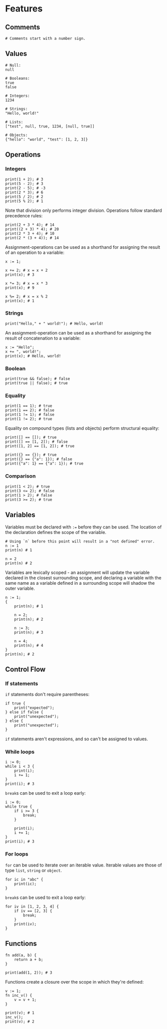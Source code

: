 Features
========

Comments
------

```
# Comments start with a number sign.
```

Values
------

```
# Null:
null

# Booleans:
true
false

# Integers:
1234

# Strings:
"Hello, world!"

# Lists:
["test", null, true, 1234, [null, true]]

# Objects:
{"hello": "world", "test": [1, 2, 3]}
```

Operations
----------

### Integers

```
print(1 + 2); # 3
print(5 - 2); # 3
print(2 - 5); # -3
print(2 * 3); # 6
print(5 / 2); # 2
print(5 % 2); # 1
```

Note that division only performs integer division. Operations follow standard
precedence rules:

```
print(2 + 3 * 4); # 14
print((2 + 3) * 4); # 20
print(2 * 3 + 4); # 10
print(2 * (3 + 4)); # 14
```

Assignment-operations can be used as a shorthand for assigning the result of an
operation to a variable:

```
x := 1;

x += 2; # x = x + 2
print(x); # 3

x *= 3; # x = x * 3
print(x); # 9

x %= 2; # x = x % 2
print(x); # 1
```

### Strings

```
print("Hello," + " world!"); # Hello, world!
```

An assignment-operation can be used as a shorthand for assigning the result of
concatenation to a variable:

```
x := "Hello";
x += ", world!";
print(x); # Hello, world!
```

### Boolean

```
print(true && false); # false
print(true || false); # true
```

### Equality

```
print(1 == 1); # true
print(1 == 2); # false
print(1 != 1); # false
print(1 != 2); # true
```

Equality on compound types (lists and objects) perform structural equality:

```
print([] == []); # true
print([] == [1, 2]); # false
print([1, 2] == [1, 2]); # true

print({} == {}); # true
print({} == {"a": 1}); # false
print({"a": 1} == {"a": 1}); # true
```

### Comparison

```
print(1 < 2); # true
print(3 <= 2); # false
print(1 > 2); # false
print(3 >= 2); # true
```

Variables
---------

Variables must be declared with `:=` before they can be used. The location of
the declaration defines the scope of the variable.

```
# Using `n` before this point will result in a "not defined" error.
n := 1
print(n) # 1

n = 2
print(n) # 2
```

Variables are lexically scoped - an assignment will update the variable declared
in the closest surrounding scope, and declaring a variable with the same name as
a variable defined in a surrounding scope will shadow the outer variable.

```
n := 1;
{
    print(n); # 1

    n = 2;
    print(n); # 2

    n := 3;
    print(n); # 3

    n = 4;
    print(n); # 4
}
print(n); # 2
```

Control Flow
------------

### If statements

`if` statements don't require parentheses:

```
if true {
    print("expected");
} else if false {
    print("unexpected");
} else {
    print("unexpected");
}
```

`if` statements aren't expressions, and so can't be assigned to values.

### While loops

```
i := 0;
while i < 3 {
    print(i);
    i += 1;
}
print(i); # 3
```

`break`s can be used to exit a loop early:

```
i := 0;
while true {
    if i >= 3 {
        break;
    }

    print(i);
    i += 1;
}
print(i); # 3
```

### For loops

`for` can be used to iterate over an iterable value. Iterable values are those
of type `list`, `string` or `object`.

```
for ic in "abc" {
    print(ic);
}
```

`break`s can be used to exit a loop early:

```
for iv in [1, 2, 3, 4] {
    if iv == [2, 3] {
        break;
    }
    print(iv);
}
```

Functions
---------

```
fn add(a, b) {
    return a + b;
}

print(add(1, 2)); # 3
```

Functions create a closure over the scope in which they're defined:

```
v := 1;
fn inc_v() {
    v = v + 1;
}

print(v); # 1
inc_v();
print(v); # 2
```
